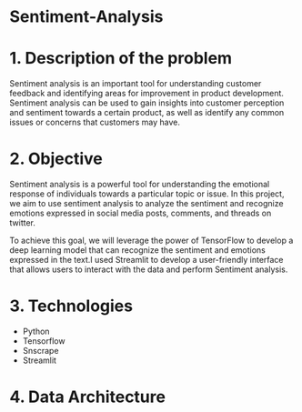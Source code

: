 # Sentiment-Analysis


# 1. Description of the problem

Sentiment analysis is an important tool for understanding customer feedback and identifying areas for improvement in product development. Sentiment analysis  can be used  to gain insights into customer perception and sentiment towards  a certain product, as well as identify any common issues or concerns that customers may have. 

# 2. Objective

Sentiment analysis is a powerful tool for understanding the emotional response of individuals towards a particular topic or issue. In this project, we aim to use sentiment analysis to analyze the sentiment and recognize emotions expressed in social media posts, comments, and threads on twitter.

To achieve this goal, we will leverage the power of TensorFlow to develop a deep learning model that can recognize the sentiment and emotions expressed in the text.I used Streamlit to develop a user-friendly interface that allows users to interact with the data and perform Sentiment analysis.

# 3. Technologies

* Python
* Tensorflow
* Snscrape
* Streamlit

# 4. Data Architecture

